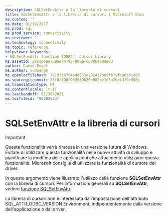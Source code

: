 ```yaml
---
description: SQLSetEnvAttr e la libreria di cursori
title: SQLSetEnvAttr e la libreria di cursori | Microsoft Docs
ms.custom: ''
ms.date: 01/19/2017
ms.prod: sql
ms.prod_service: connectivity
ms.reviewer: ''
ms.technology: connectivity
ms.topic: reference
helpviewer_keywords:
- SQLSetEnvAttr function [ODBC], Cursor Library
ms.assetid: 59cc8eae-09ae-4796-869a-c5806488ae83
author: David-Engel
ms.author: v-daenge
ms.openlocfilehash: 791933e7c4edd263e282437b06fb79fca65fca65
ms.sourcegitcommit: 33f0f190f962059826e002be165a2bef4f9e350c
ms.translationtype: MT
ms.contentlocale: it-IT
ms.lasthandoff: 01/30/2021
ms.locfileid: "99202634"
---
```

# <a name="sqlsetenvattr-and-the-cursor-library"></a>SQLSetEnvAttr e la libreria di cursori
> [!IMPORTANT]  
>  Questa funzionalità verrà rimossa in una versione futura di Windows. Evitare di utilizzare questa funzionalità nelle nuove attività di sviluppo e pianificare la modifica delle applicazioni che attualmente utilizzano questa funzionalità. Microsoft consiglia di utilizzare la funzionalità di cursore del driver.  
  
 In questo argomento viene illustrato l'utilizzo della funzione **SQLSetEnvAttr** con la libreria di cursori. Per informazioni generali su **SQLSetEnvAttr**, vedere [funzione SQLSetEnvAttr](../../../odbc/reference/syntax/sqlsetenvattr-function.md).  
  
 La libreria di cursori non è interessata dall'impostazione dell'attributo SQL_ATTR_ODBC_VERSION Environment, indipendentemente dalla versione dell'applicazione o dal driver.

